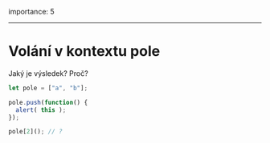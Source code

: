 importance: 5

---

# Volání v kontextu pole

Jaký je výsledek? Proč?

```js
let pole = ["a", "b"];

pole.push(function() {
  alert( this );
});

pole[2](); // ?
```


